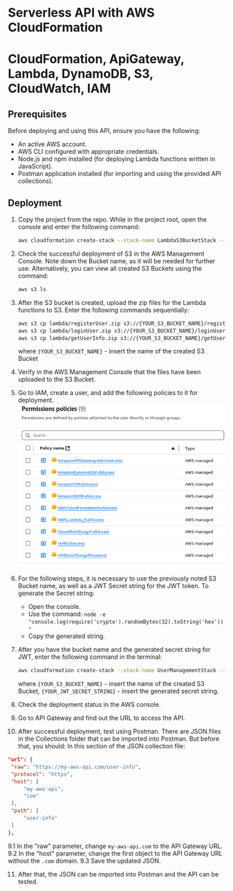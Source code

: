 # Serverless API with AWS CloudFormation
# CloudFormation, ApiGateway, Lambda, DynamoDB, S3, CloudWatch, IAM

## Prerequisites
Before deploying and using this API, ensure you have the following:

* An active AWS account.
* AWS CLI configured with appropriate credentials.
* Node.js and npm installed (for deploying Lambda functions written in JavaScript).
* Postman application installed (for importing and using the provided API collections).

## Deployment
1. Copy the project from the repo. While in the project root, open the console and enter the following command:
   ```bash
   aws cloudformation create-stack --stack-name LambdaS3BucketStack --template-body file://s3_cloudformation.yaml --capabilities CAPABILITY_NAMED_IAM
   ```

2. Check the successful deployment of S3 in the AWS Management Console. Note down the Bucket name, as it will be needed for further use. Alternatively, you can view all created S3 Buckets using the command:
   ```bash
   aws s3 ls
   ```

3. After the S3 bucket is created, upload the zip files for the Lambda functions to S3. Enter the following commands sequentially:
   ```bash
   aws s3 cp lambda/registerUser.zip s3://{YOUR_S3_BUCKET_NAME}/registerUser.zip
   aws s3 cp lambda/loginUser.zip s3://{YOUR_S3_BUCKET_NAME}/loginUser.zip
   aws s3 cp lambda/getUserInfo.zip s3://{YOUR_S3_BUCKET_NAME}/getUserInfo.zip
   ```
   where `{YOUR_S3_BUCKET_NAME}` - insert the name of the created S3 Bucket

4. Verify in the AWS Management Console that the files have been uploaded to the S3 Bucket.

5. Go to IAM, create a user, and add the following policies to it for deployment.
![Image with policies for CloudFormation](./images/policies.png)

6. For the following steps, it is necessary to use the previously noted S3 Bucket name, as well as a JWT Secret string for the JWT token.
   To generate the Secret string:
   - Open the console.
   - Use the command: `node -e "console.log(require('crypto').randomBytes(32).toString('hex'))"`
   - Copy the generated string.

7. After you have the bucket name and the generated secret string for JWT, enter the following command in the terminal:
   ```bash
   aws cloudformation create-stack --stack-name UserManagementStack --template-body file://cloudformation.yaml --parameters ParameterKey=JWTSecret,ParameterValue="{YOUR_JWT_SECRET_STRING}" ParameterKey=LambdaCodeBucket,ParameterValue="{YOUR_S3_BUCKET_NAME}" --capabilities CAPABILITY_NAMED_IAM
   ```
   where `{YOUR_S3_BUCKET_NAME}` - insert the name of the created S3 Bucket, `{YOUR_JWT_SECRET_STRING}` - insert the generated secret string.

8. Check the deployment status in the AWS console.

9. Go to API Gateway and find out the URL to access the API.

10. After successful deployment, test using Postman. There are JSON files in the Collections folder that can be imported into Postman. But before that, you should:
   In this section of the JSON collection file:
   ```json
   "url": {
   	"raw": "https://my-aws-api.com/user-info",
   	"protocol": "https",
   	"host": [
   		"my-aws-api",
   		"com"
   	],
   	"path": [
   		"user-info"
   	]
   },
   ```
   9.1 In the "raw" parameter, change `my-aws-api.com` to the API Gateway URL.
   9.2 In the "host" parameter, change the first object to the API Gateway URL without the `.com` domain.
   9.3 Save the updated JSON.

11. After that, the JSON can be imported into Postman and the API can be tested.
